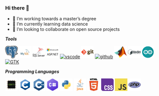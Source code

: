 ### Hi there 👋
- 🔭 I’m working towards a master’s degree
- 🌱 I’m currently learning data science
- 👯 I’m looking to collaborate on open source projects

___Tools___

[<img src='https://raw.githubusercontent.com/github/explore/80688e429a7d4ef2fca1e82350fe8e3517d3494d/topics/postgresql/postgresql.png' alt='postgresql' height='40'>](https://github.com/topics/postgresql)
 [<img src='https://raw.githubusercontent.com/github/explore/80688e429a7d4ef2fca1e82350fe8e3517d3494d/topics/mysql/mysql.png' alt='mysql' height='40'>](https://github.com/topics/mysql) [<img src='https://raw.githubusercontent.com/github/explore/96943574ba0c0340ba6ea1e6f768e9abe43e34e1/topics/sql-server/sql-server.png' alt='sqlserver' height='40'>](https://github.com/topics/sql-server) [<img src='https://raw.githubusercontent.com/github/explore/80688e429a7d4ef2fca1e82350fe8e3517d3494d/topics/aspnet/aspnet.png' alt='aspnet' height='40'>](https://github.com/topics/aspnet) [<img src='https://upload.wikimedia.org/wikipedia/commons/thumb/2/2d/Visual_Studio_Code_1.18_icon.svg/1200px-Visual_Studio_Code_1.18_icon.svg.png' alt='vscode' height='40'>](https://github.com/topics/vscode) [<img src='https://raw.githubusercontent.com/github/explore/80688e429a7d4ef2fca1e82350fe8e3517d3494d/topics/git/git.png' alt='git' height='40'>](https://github.com/topics/git) [<img src='https://github.githubassets.com/images/modules/logos_page/GitHub-Mark.png' alt='github' height='40'>](https://github.com/topics/github) [<img src='https://raw.githubusercontent.com/github/explore/80688e429a7d4ef2fca1e82350fe8e3517d3494d/topics/matlab/matlab.png' alt='matlab' height='40'>](https://github.com/topics/matlab)
 [<img src='https://raw.githubusercontent.com/github/explore/80688e429a7d4ef2fca1e82350fe8e3517d3494d/topics/bash/bash.png' alt='github' height='40'>](https://github.com/topics/bash) [<img src='https://raw.githubusercontent.com/github/explore/80688e429a7d4ef2fca1e82350fe8e3517d3494d/topics/arduino/arduino.png' alt='js' height='40'>](https://github.com/topics/arduino)
[<img src='https://www.gtk.org/assets/img/logo-gtk-sm.png' alt='GTK' height='40'>](https://github.com/topics/gtk)


___Programming Languages___

[<img src='https://raw.githubusercontent.com/github/explore/e495457f5ff28c343f9e422f8e3cf80fd3e80890/topics/assembly/assembly.png' alt='assembly' height='40'>](https://github.com/topics/assembly) [<img src='https://raw.githubusercontent.com/github/explore/f3e22f0dca2be955676bc70d6214b95b13354ee8/topics/c/c.png' alt='C' height='40'>](https://github.com/topics/c) [<img src='https://raw.githubusercontent.com/github/explore/180320cffc25f4ed1bbdfd33d4db3a66eeeeb358/topics/cpp/cpp.png' alt='C++' height='40'>](https://github.com/topics/cpp) [<img src='https://raw.githubusercontent.com/github/explore/31ea1181d4a76262931a39ca68e0203774a69b60/topics/csharp/csharp.png' alt='C#' height='40'>](https://github.com/topics/csharp) [<img src='https://raw.githubusercontent.com/github/explore/80688e429a7d4ef2fca1e82350fe8e3517d3494d/topics/python/python.png' alt='python' height='40'>](https://github.com/topics/python) [<img src='https://raw.githubusercontent.com/github/explore/5b3600551e122a3277c2c5368af2ad5725ffa9a1/topics/java/java.png' alt='java' height='40'>](https://github.com/topics/java)
 [<img src='https://raw.githubusercontent.com/github/explore/80688e429a7d4ef2fca1e82350fe8e3517d3494d/topics/html/html.png' alt='html' height='40'>](https://github.com/topics/html) [<img src='https://raw.githubusercontent.com/github/explore/80688e429a7d4ef2fca1e82350fe8e3517d3494d/topics/css/css.png' alt='css' height='40'>](https://github.com/topics/css) [<img src='https://raw.githubusercontent.com/github/explore/80688e429a7d4ef2fca1e82350fe8e3517d3494d/topics/javascript/javascript.png' alt='js' height='40'>](https://github.com/topics/js) [<img src='https://raw.githubusercontent.com/github/explore/ccc16358ac4530c6a69b1b80c7223cd2744dea83/topics/php/php.png' alt='php' height='40'>](https://github.com/topics/php)

